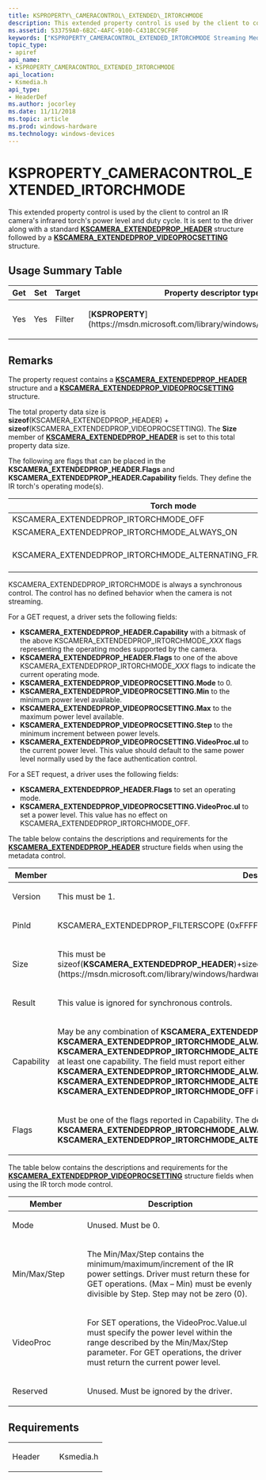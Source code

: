 ```yaml
---
title: KSPROPERTY\_CAMERACONTROL\_EXTENDED\_IRTORCHMODE
description: This extended property control is used by the client to control an IR camera's infrared torch's power level and duty cycle.
ms.assetid: 533759A0-6B2C-4AFC-9100-C431BCC9CF0F
keywords: ["KSPROPERTY_CAMERACONTROL_EXTENDED_IRTORCHMODE Streaming Media Devices"]
topic_type:
- apiref
api_name:
- KSPROPERTY_CAMERACONTROL_EXTENDED_IRTORCHMODE
api_location:
- Ksmedia.h
api_type:
- HeaderDef
ms.author: jocorley
ms.date: 11/11/2018
ms.topic: article
ms.prod: windows-hardware
ms.technology: windows-devices
---
```


# KSPROPERTY_CAMERACONTROL_EXTENDED_IRTORCHMODE

This extended property control is used by the client to control an IR camera's infrared torch's power level and duty cycle. It is sent to the driver along with a standard [**KSCAMERA_EXTENDEDPROP_HEADER**](https://msdn.microsoft.com/library/windows/hardware/dn925136) structure followed by a [**KSCAMERA_EXTENDEDPROP_VIDEOPROCSETTING**](https://docs.microsoft.com/en-us/windows-hardware/drivers/ddi/content/ksmedia/ns-ksmedia-tagkscamera_extendedprop_videoprocsetting) structure.

## <span id="Usage_Summary_Table"></span><span id="usage_summary_table"></span><span id="USAGE_SUMMARY_TABLE"></span>Usage Summary Table

<table>
<colgroup>
<col width="20%" />
<col width="20%" />
<col width="20%" />
<col width="20%" />
<col width="20%" />
</colgroup>
<thead>
<tr class="header">
<th>Get</th>
<th>Set</th>
<th>Target</th>
<th>Property descriptor type</th>
<th>Property value type</th>
</tr>
</thead>
<tbody>
<tr class="odd">
<td><p>Yes</p></td>
<td><p>Yes</p></td>
<td><p>Filter</p></td>
<td><p>[<strong>KSPROPERTY</strong>](https://msdn.microsoft.com/library/windows/hardware/ff564262)</p></td>
<td><p>[<strong>KSCAMERA_EXTENDEDPROP_HEADER</strong>](https://msdn.microsoft.com/library/windows/hardware/dn567563)</p></td>
</tr>
</tbody>
</table>

## Remarks

The property request contains a [**KSCAMERA_EXTENDEDPROP_HEADER**](https://msdn.microsoft.com/library/windows/hardware/dn567563) structure and a [**KSCAMERA_EXTENDEDPROP_VIDEOPROCSETTING**](https://msdn.microsoft.com/library/windows/hardware/dn567564) structure.

The total property data size is **sizeof**(KSCAMERA_EXTENDEDPROP_HEADER) + **sizeof**(KSCAMERA_EXTENDEDPROP_VIDEOPROCSETTING). The **Size** member of [**KSCAMERA_EXTENDEDPROP_HEADER**](https://msdn.microsoft.com/library/windows/hardware/dn567563) is set to this total property data size.

The following are flags that can be placed in the **KSCAMERA_EXTENDEDPROP_HEADER.Flags** and **KSCAMERA_EXTENDEDPROP_HEADER.Capability** fields.  They define the IR torch's operating mode(s).

| Torch mode                                                       | Description                        |
|------------------------------------------------------------------|------------------------------------|
| KSCAMERA_EXTENDEDPROP_IRTORCHMODE_OFF                            | Off.                               |
| KSCAMERA_EXTENDEDPROP_IRTORCHMODE_ALWAYS_ON                      | Always on.                         |
| KSCAMERA_EXTENDEDPROP_IRTORCHMODE_ALTERNATING_FRAME_ILLUMINATION | On for every other frame.          |

KSCAMERA_EXTENDEDPROP_IRTORCHMODE is always a synchronous control.  The control has no defined behavior when the camera is not streaming.

For a GET request, a driver sets the following fields:

- **KSCAMERA_EXTENDEDPROP_HEADER.Capability** with a bitmask of the above KSCAMERA_EXTENDEDPROP_IRTORCHMODE_*XXX* flags representing the operating modes supported by the camera.
- **KSCAMERA_EXTENDEDPROP_HEADER.Flags** to one of the above KSCAMERA_EXTENDEDPROP_IRTORCHMODE_*XXX* flags to indicate the current operating mode.
- **KSCAMERA_EXTENDEDPROP_VIDEOPROCSETTING.Mode** to 0.
- **KSCAMERA_EXTENDEDPROP_VIDEOPROCSETTING.Min** to the minimum power level available.
- **KSCAMERA_EXTENDEDPROP_VIDEOPROCSETTING.Max** to the maximum power level available.
- **KSCAMERA_EXTENDEDPROP_VIDEOPROCSETTING.Step** to the minimum increment between power levels.
- **KSCAMERA_EXTENDEDPROP_VIDEOPROCSETTING.VideoProc.ul** to the current power level. This value should default to the same power level normally used by the face authentication control.

For a SET request, a driver uses the following fields:

- **KSCAMERA_EXTENDEDPROP_HEADER.Flags** to set an operating mode.
- **KSCAMERA_EXTENDEDPROP_VIDEOPROCSETTING.VideoProc.ul** to set a power level.  This value has no effect on KSCAMERA_EXTENDEDPROP_IRTORCHMODE_OFF.

The table below contains the descriptions and requirements for the [**KSCAMERA_EXTENDEDPROP_HEADER**](https://msdn.microsoft.com/library/windows/hardware/dn925136) structure fields when using the metadata control.

<table>
<colgroup>
<col width="30%" />
<col width="70%" />
</colgroup>
<thead>
<tr class="header">
<th>Member</th>
<th>Description</th>
</tr>
</thead>
<tbody>
<tr class="odd">
<td><p>Version</p></td>
<td><p>This must be 1.</p></td>
</tr>
<tr class="even">
<td><p>PinId</p></td>
<td><p>KSCAMERA_EXTENDEDPROP_FILTERSCOPE (0xFFFFFFFF).</p></td>
</tr>
<tr class="odd">
<td><p>Size</p></td>
<td><p>This must be sizeof(<strong>KSCAMERA_EXTENDEDPROP_HEADER</strong>)+sizeof([<strong>KSCAMERA_EXTENDEDPROP_VIDEOPROCSETTING</strong>](https://msdn.microsoft.com/library/windows/hardware/dn925144)),</p></td>
</tr>
<tr class="even">
<td><p>Result</p></td>
<td><p>This value is ignored for synchronous controls.</p></td>
</tr>
<tr class="odd">
<td><p>Capability</p></td>
<td><p>May be any combination of <strong>KSCAMERA_EXTENDEDPROP_IRTORCHMODE_OFF</strong>, <strong>KSCAMERA_EXTENDEDPROP_IRTORCHMODE_ALWAYS_ON</strong> or <strong>KSCAMERA_EXTENDEDPROP_IRTORCHMODE_ALTERNATIVE_FRAME_ILLUMINATION</strong>.  
This field must report at least one capability.  The field must report either  <strong>KSCAMERA_EXTENDEDPROP_IRTORCHMODE_ALWAYS_ON</strong> or <strong>KSCAMERA_EXTENDEDPROP_IRTORCHMODE_ALTERNATIVE_FRAME_ILLUMINATION</strong> or both. The value <strong>KSCAMERA_EXTENDEDPROP_IRTORCHMODE_OFF</strong> is optional.
</p></td>
</tr>
<tr class="even">
<td><p>Flags</p></td>
<td><p>Must be one of the flags reported in Capability.  The default must value must be either <strong>KSCAMERA_EXTENDEDPROP_IRTORCHMODE_ALWAYS_ON</strong> or <strong>KSCAMERA_EXTENDEDPROP_IRTORCHMODE_ALTERNATIVE_FRAME_ILLUMINATION</strong>.</p></td>
</tr>
</tbody>
</table>

The table below contains the descriptions and requirements for the [**KSCAMERA_EXTENDEDPROP_VIDEOPROCSETTING**](https://msdn.microsoft.com/library/windows/hardware/dn567564) structure fields when using the IR torch mode control.

<table>
<colgroup>
<col width="30%" />
<col width="70%" />
</colgroup>
<thead>
<tr class="header">
<th>Member</th>
<th>Description</th>
</tr>
</thead>
<tbody>
<tr class="odd">
<td><p>Mode</p></td>
<td><p>Unused.  Must be 0.</p></td>
</tr>
<tr class="even">
<td><p>Min/Max/Step</p></td>
<td><p>The Min/Max/Step contains the minimum/maximum/increment of the IR power settings.  Driver must return these for GET operations.  (Max – Min) must be evenly divisible by Step.  Step may not be zero (0).</p></td>
</tr>
<tr class="odd">
<td><p>VideoProc</p></td>
<td><p>For SET operations, the VideoProc.Value.ul must specify the power level within the range described by the Min/Max/Step parameter.  For GET operations, the driver must return the current power level.</p></td>
</tr>
<tr class="even">
<td><p>Reserved</p></td>
<td><p>Unused.  Must be ignored by the driver.</p></td>
</tr>
</tbody>
</table>

## Requirements

<table>
<colgroup>
<col width="50%" />
<col width="50%" />
</colgroup>
<tbody>
<tr class="odd">
<td><p>Header</p></td>
<td>Ksmedia.h</td>
</tr>
</tbody>
</table>